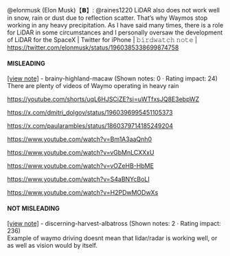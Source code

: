 @elonmusk (Elon Musk)【𝗕】: @raines1220 LiDAR also does not work well in snow, rain or dust due to reflection scatter. That’s why Waymos stop working in any heavy precipitation. As I have said many times, there is a role for LiDAR in some circumstances and I personally oversaw the development of LiDAR for the SpaceX | Twitter for iPhone | 𝚋𝚒𝚛𝚍𝚠𝚊𝚝𝚌𝚑 𝚗𝚘𝚝𝚎 | https://twitter.com/elonmusk/status/1960385338699874758

#### MISLEADING

[[view note]](https://x.com/i/birdwatch/n/1960414455113671091) - brainy-highland-macaw (Shown notes: 0 · Rating impact: 24)\
There are plenty of videos of Waymo operating in heavy rain

https://youtube.com/shorts/uqL6HJSCiZE?si=uWTfxsJQ8E3ebpWZ

https://x.com/dmitri_dolgov/status/1960396995451105373

https://x.com/paularambles/status/1860379714185249204

https://www.youtube.com/watch?v=Bm1A3aaQnh0

https://www.youtube.com/watch?v=vGbMnLCXXxU

https://www.youtube.com/watch?v=vOZeHB-HbME

https://www.youtube.com/watch?v=S4aBNYcBoLI

https://www.youtube.com/watch?v=H2PDwMODwXs

#### NOT MISLEADING

[[view note]](https://x.com/i/birdwatch/n/1960541883765248163) - discerning-harvest-albatross (Shown notes: 2 · Rating impact: 236)\
Example of waymo driving doesnt mean that lidar/radar is working well, or as well as vision would by itself. 
